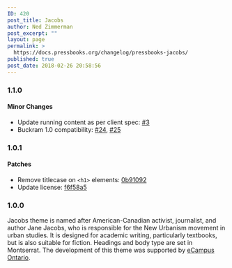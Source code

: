 ```yaml
---
ID: 420
post_title: Jacobs
author: Ned Zimmerman
post_excerpt: ""
layout: page
permalink: >
  https://docs.pressbooks.org/changelog/pressbooks-jacobs/
published: true
post_date: 2018-02-26 20:58:56
---
```

### 1.1.0

#### Minor Changes

- Update running content as per client spec: [#3](https://github.com/pressbooks/pressbooks-jacobs/pull/3)
- Buckram 1.0 compatibility: [#24](https://github.com/pressbooks/pressbooks-jacobs/pull/24), [#25](https://github.com/pressbooks/pressbooks-jacobs/pull/25)

### 1.0.1

#### Patches

- Remove titlecase on `<h1>` elements: [0b91092](https://github.com/pressbooks/pressbooks-jacobs/commit/0b91092b5e9f18adcd71e16dad7230bdf7a237ac)
- Update license: [f6f58a5](https://github.com/pressbooks/pressbooks-jacobs/commit/f6f58a5)

### 1.0.0

Jacobs theme is named after American-Canadian activist, journalist, and author Jane Jacobs, who is responsible for the New Urbanism movement in urban studies. It is designed for academic writing, particularly textbooks, but is also suitable for fiction. Headings and body type are set in Montserrat. The development of this theme was supported by [eCampus Ontario](https://ecampusontario.ca).
